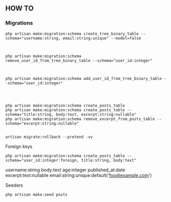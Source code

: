 ## HOW TO ##


### Migrations ###



    php artisan make:migration:schema create_tree_binary_table --schema="username:string, email:string:unique" --model=false



    php artisan make:migration:schema remove_user_id_from_tree_binary_table --schema="user_id:integer"



    php artisan make:migration:schema add_user_id_from_tree_binary_table --schema="user_id:integer"
    



    php artisan make:migration:schema create_posts_table
    php artisan make:migration:schema create_posts_table --schema="title:string, body:text, excerpt:string:nullable"
    php artisan make:migration:schema remove_excerpt_from_posts_table --schema="excerpt:string:nullable"


    artisan migrate:rollback --pretend -vv
    
Foreign keys

    php artisan make:migration:schema create_posts_table --schema="user_id:integer:foreign, title:string, body:text"



username:string
body:text
age:integer
published_at:date
excerpt:text:nullable
email:string:unique:default('foo@example.com')

Seeders 

    php artisan make:seed posts